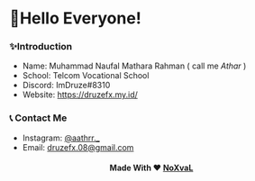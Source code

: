 # 👋Hello Everyone!

### ✨Introduction
- Name: Muhammad Naufal Mathara Rahman ( call me *Athar* )
- School: Telcom Vocational School
- Discord: ImDruze#8310
- Website: https://druzefx.my.id/

### 📞 Contact Me
- Instagram: [@aathrr._](https://www.instagram.com/aathrr._/)
- Email: [druzefx.08@gmail.com](mailto://druzefx.08@gmail.com)

<h4 align="center">Made With &#10084;&#65039; <a href="https://instagram.com/aathrr._/">NoXvaL</a>
